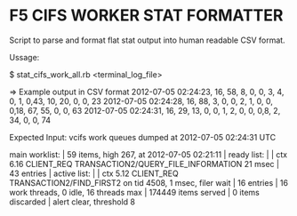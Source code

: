 F5 CIFS WORKER STAT FORMATTER
=========================

Script to parse and format flat stat output into human readable CSV format.

 Ussage:

   $ stat_cifs_work_all.rb <terminal_log_file>

   => Example output in CSV format 
   2012-07-05 02:24:23, 16, 58, 8, 0, 0, 3, 4, 0, 1, 0,43, 10, 20, 0, 0, 23
   2012-07-05 02:24:28, 16, 88, 3, 0, 0, 2, 1, 0, 0, 0,18, 67, 55, 0, 0, 63
   2012-07-05 02:24:31, 16, 29, 13, 0, 0, 1, 2, 0, 0, 0,8, 2, 34, 0, 0, 74 

 Expected Input:
   vcifs work queues dumped at 2012-07-05 02:24:31 UTC

   main worklist:
   | 59 items, high 267, at 2012-07-05 02:21:11
   | ready list:
   | | ctx 6.16 CLIENT_REQ TRANSACTION2/QUERY_FILE_INFORMATION 21 msec
   | 43 entries
   | active list:
   | | ctx 5.12 CLIENT_REQ TRANSACTION2/FIND_FIRST2 on tid 4508, 1 msec, filer wait
   | 16 entries
   | 16 work threads, 0 idle, 16 threads max
   | 174449 items served
   | 0 items discarded
   | alert clear, threshold 8
